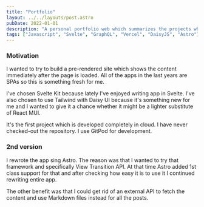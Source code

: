 ```yaml
---
title: "Portfolio"
layout: ../../layouts/post.astro
pubDate: 2022-01-01
description: "A personal portfolio web which summarizes the projects which I've worked on during my development career."
tags: ["Javascript", "Svelte", "GraphQL", "Vercel", "DaisyJS", "Astro"]
---
```

### Motivation

I wanted to try to build a pre-rendered site which shows the content immediately after the page is loaded. All of the apps in the last years are SPAs so this is something fresh for me.

I've chosen Svelte Kit because lately I've enjoyed writing app in Svelte. I've also chosen to use Tailwind with Daisy UI because it's something new for me and I wanted to give it a chance whether it might be a lighter substitute of React MUI.

It's the first project which is developed completely in cloud. I have never checked-out the repository. I use GitPod for development.

### 2nd version

I rewrote the app sing Astro. The reason was that I wanted to try that framework and specifically View Transition API. At that time Astro added 1st class support for that and after checking how easy it is to use it I continued rewriting entire app.

The other benefit was that I could get rid of an external API to fetch the content and use Markdown files instead for all the posts.
